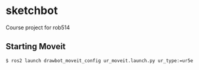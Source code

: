 # sketchbot
Course project for rob514

## Starting Moveit

```bash
$ ros2 launch drawbot_moveit_config ur_moveit.launch.py ur_type:=ur5e
```
